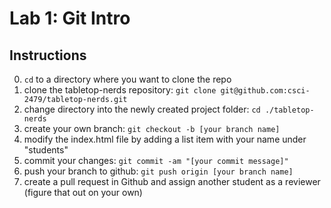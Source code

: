 # Lab 1: Git Intro

## Instructions
0. `cd` to a directory where you want to clone the repo
1. clone the tabletop-nerds repository: `git clone git@github.com:csci-2479/tabletop-nerds.git`
2. change directory into the newly created project folder: `cd ./tabletop-nerds`
3. create your own branch: `git checkout -b [your branch name]`
4. modify the index.html file by adding a list item with your name under "students"
5. commit your changes: `git commit -am "[your commit message]"`
6. push your branch to github: `git push origin [your branch name]`
7. create a pull request in Github and assign another student as a reviewer (figure that out on your own)